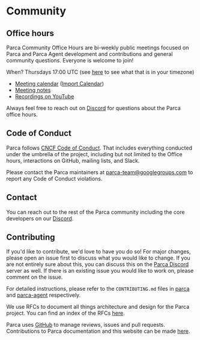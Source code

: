 # Community

## Office hours

Parca Community Office Hours are bi-weekly public meetings focused on Parca and Parca Agent development and contributions and general community questions. Everyone is welcome to join!

When? Thursdays 17:00 UTC (see [here](https://everytimezone.com/s/c0ffbf98) to see what that is in your timezone)

* [Meeting calendar](https://calendar.google.com/calendar/embed?src=c_gpsbv9i59r8ocrri0m6aktt618%40group.calendar.google.com) ([Import Calendar](https://calendar.google.com/calendar/u/0?cid=Y19ncHNidjlpNTlyOG9jcnJpMG02YWt0dDYxOEBncm91cC5jYWxlbmRhci5nb29nbGUuY29t))
* [Meeting notes](https://docs.google.com/document/d/1h2Ni_Q14doE_kScJsLCQewKHRPZXsyWVQt7X0iRzAXo/edit)
* [Recordings on YouTube](https://www.youtube.com/channel/UCRrqAGuajRqIX_E_arNnYCw/featured)

Always feel free to reach out on [Discord](https://discord.com/invite/ZgUpYgpzXy) for questions about the Parca office hours.

## Code of Conduct

Parca follows [CNCF Code of Conduct](https://github.com/cncf/foundation/blob/master/code-of-conduct.md). That includes everything conducted under the umbrella of the project, including but not limited to the Office hours, interactions on GitHub, mailing lists, and Slack.

Please contact the Parca maintainers at parca-team@googlegroups.com to report any Code of Conduct violations.

## Contact

You can reach out to the rest of the Parca community including the core developers on our [Discord](https://discord.com/invite/ZgUpYgpzXy).

## Contributing

If you'd like to contribute, we'd love to have you do so! For major changes, please open an issue first to discuss what you would like to change. If you are not entirely sure about this, you can discuss this on the [Parca Discord](https://discord.gg/ZgUpYgpzXy) server as well. If there is an existing issue you would like to work on, please comment on the issue.

For detailed instructions, please refer to the `CONTRIBUTING.md` files in [parca](https://github.com/parca-dev/parca/blob/main/CONTRIBUTING.md) and [parca-agent](https://github.com/parca-dev/parca-agent/blob/main/CONTRIBUTING.md) respectively.

We use RFCs to document all things architecture and design for the Parca project. You can find an index of the RFCs [here](https://docs.google.com/document/d/171XgH4l_gxvGnETVKQBddo75jQz5aTSDOqO0EZ7LLqE/edit?usp=share_link).

Parca uses [GitHub](https://github.com/parca-dev/) to manage reviews, issues and pull requests. Contributions to Parca documentation and this
website can be made [here](https://github.com/parca-dev/parca.dev).

